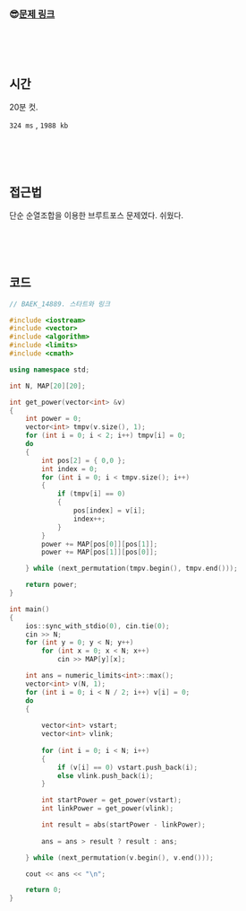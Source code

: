 

### &#128526;[문제 링크](https://www.acmicpc.net/problem/14889)

<br>

<br>

<br>

## 시간

20분 컷.

`324 ms` , `1988 kb`

<br>

<br>

<br>

## 접근법

단순 순열조합을 이용한 브루트포스 문제였다. 쉬웠다.

<br>

<br>

<br>

## 코드

```cpp
// BAEK_14889. 스타트와 링크

#include <iostream>
#include <vector>
#include <algorithm>
#include <limits>
#include <cmath>

using namespace std;

int N, MAP[20][20];

int get_power(vector<int> &v)
{
	int power = 0;
	vector<int> tmpv(v.size(), 1);
	for (int i = 0; i < 2; i++) tmpv[i] = 0;
	do
	{
		int pos[2] = { 0,0 };
		int index = 0;
		for (int i = 0; i < tmpv.size(); i++)
		{
			if (tmpv[i] == 0)
			{
				pos[index] = v[i];
				index++;
			}
		}
		power += MAP[pos[0]][pos[1]];
		power += MAP[pos[1]][pos[0]];

	} while (next_permutation(tmpv.begin(), tmpv.end()));

	return power;
}

int main()
{
	ios::sync_with_stdio(0), cin.tie(0);
	cin >> N;
	for (int y = 0; y < N; y++)
		for (int x = 0; x < N; x++)
			cin >> MAP[y][x];

	int ans = numeric_limits<int>::max();
	vector<int> v(N, 1);
	for (int i = 0; i < N / 2; i++) v[i] = 0;
	do
	{
	
		vector<int> vstart;
		vector<int> vlink;
		
		for (int i = 0; i < N; i++)
		{
			if (v[i] == 0) vstart.push_back(i);
			else vlink.push_back(i);
		}

		int startPower = get_power(vstart);
		int linkPower = get_power(vlink);

		int result = abs(startPower - linkPower);
		
		ans = ans > result ? result : ans;

	} while (next_permutation(v.begin(), v.end()));

	cout << ans << "\n";

	return 0;
}
```

<br>

<br>

<br>

